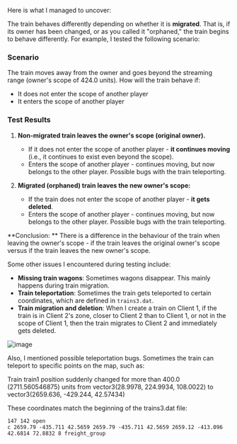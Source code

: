 Here is what I managed to uncover:

The train behaves differently depending on whether it is **migrated**. That is, if its owner has been changed, or as you called it "orphaned," the train begins to behave differently. For example, I tested the following scenario:

### Scenario
The train moves away from the owner and goes beyond the streaming range (owner's scope of 424.0 units). How will the train behave if:
- It does not enter the scope of another player
- It enters the scope of another player

### Test Results

1. **Non-migrated train leaves the owner's scope (original owner).**
   - If it does not enter the scope of another player - **it continues moving** (i.e., it continues to exist even beyond the scope).
   - Enters the scope of another player - continues moving, but now belongs to the other player. Possible bugs with the train teleporting.

2. **Migrated (orphaned) train leaves the new owner's scope:**
   - If the train does not enter the scope of another player - **it gets deleted**.
   - Enters the scope of another player - continues moving, but now belongs to the other player. Possible bugs with the train teleporting.

**Conclusion: ** There is a difference in the behaviour of the train when leaving the owner's scope - if the train leaves the original owner's scope versus if the train leaves the new owner's scope. 

Some other issues I encountered during testing include:
- **Missing train wagons**: Sometimes wagons disappear. This mainly happens during train migration.
- **Train teleportation**: Sometimes the train gets teleported to certain coordinates, which are defined in `trains3.dat`.
- **Train migration and deletion**: When I create a train on Client 1, if the train is in Client 2's zone, closer to Client 2 than to Client 1, or not in the scope of Client 1, then the train migrates to Client 2 and immediately gets deleted.

![image](https://github.com/draobrehtom/redm-trains/assets/6503721/dcd96ee7-3541-45f0-903a-f34a151ddcf4)


Also, I mentioned possible teleportation bugs. Sometimes the train can teleport to specific points on the map, such as:

Train train1 position suddenly changed for more than 400.0 (2711.560546875) units from vector3(28.9978, 224.9934, 108.0022) to vector3(2659.636, -429.244, 42.57434)

These coordinates match the beginning of the trains3.dat file:

```
147 142 open
c 2659.79 -435.711 42.5659 2659.79 -435.711 42.5659 2659.12 -413.096 42.6814 72.8832 8 freight_group
```
